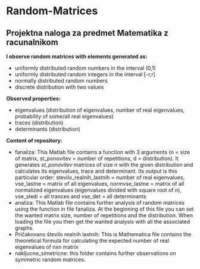 # Random-Matrices
## Projektna naloga za predmet Matematika z racunalnikom

**I observe random matrices with elements generated as:**
* uniformly distributed random numbers in the interval (0,1)
* uniformly distributed random integers in the interval [-r,r] 
* normally distributed random numbers
* discrete distribution with two values

**Observed properties:**
* eigenvalues (distribution of eigenvalues, number of real eigenvalues, probability of some/all real eigenvalues)
* traces (distribution)
* determinants (distribution)

**Content of repository:**
* fanaliza: This Matlab file contains a function with 3 arguments (n = size of matrix, st_ponovitev = number of repetitions, d = distribution). It generates *st_ponovitev* matrices of size *n* with the given distribution and calculates its eigenvalues, trace and determinant. Its output is this particular order: stevilo_realnih_lastnih = number of real eigenvalues, vse_lastne = matrix of all eigenvalues, normvse_lastne = matrix of all normalized eigenvalues (eigenvalues divided with square root of n), vse_sledi = all trances and vse_det = all determinants
* analiza: This Matlab file contains further analysis of random matrices using the function in file fanaliza. At the beginning of this file you can set the wanted matrix size, number of repetitions and the distribution. When loading the file you then get the wanted analysis with all the associated graphs.
* Pričakovano število realnih lastnih: This is Mathematica file contains the theoretical formula for calculating the expected number of real eigenvalues of nxn matrix
* nakljucne_simetricne: this folder contains further observations on symmetric random matrices.
